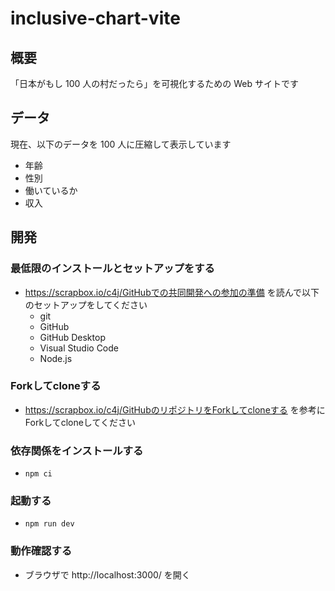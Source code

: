 # inclusive-chart-vite

## 概要

「日本がもし 100 人の村だったら」を可視化するための Web サイトです

## データ

現在、以下のデータを 100 人に圧縮して表示しています

- 年齢
- 性別
- 働いているか
- 収入

## 開発

### 最低限のインストールとセットアップをする

- https://scrapbox.io/c4j/GitHubでの共同開発への参加の準備 を読んで以下のセットアップをしてください
  - git
  - GitHub
  - GitHub Desktop
  - Visual Studio Code
  - Node.js

### Forkしてcloneする

- https://scrapbox.io/c4j/GitHubのリポジトリをForkしてcloneする を参考にForkしてcloneしてください

### 依存関係をインストールする

- `npm ci`

### 起動する

- `npm run dev`

### 動作確認する

- ブラウザで http://localhost:3000/ を開く
